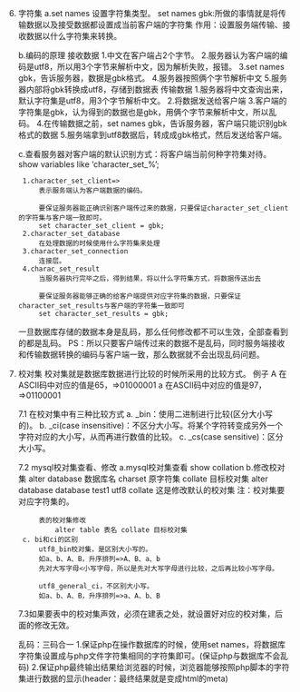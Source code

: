 6. 字符集
	a.set names 
		设置字符集类型。
		set names gbk:所做的事情就是将传输数据以及接受数据都设置成当前客户端的字符集
		作用：设置服务端传输、接收数据以什么字符集来转换。

	b.编码的原理
		接收数据
			1.中文在客户端占2个字节。
			2.服务器认为客户端的编码是utf8，所以用3个字节来解析中文，因为解析失败，报错。
			3.set names gbk，告诉服务器，数据是gbk格式。
			4.服务器按照俩个字节解析中文
			5.服务器内部将gbk转换成utf8，存储到数据表
		传输数据
			1.服务器将中文查询出来，默认字符集是utf8，用3个字节解析中文。
			2.将数据发送给客户端
			3.客户端的字符集是gbk，认为得到的数据也是gbk，用俩个字节来解析中文，所以乱码。
			4.在传输数据之前，set names gbk，告诉服务器，客户端只能识别gbk格式的数据
			5.服务端拿到utf8数据后，转成成gbk格式，然后发送给客户端。


	c.查看服务器对客户端的默认识别方式：将客户端当前何种字符集对待。
		show variables like ‘character_set_%’;
		
		1.character_set_client=>
			表示服务端认为客户端数据的编码。

			要保证服务器能正确识别客户端传过来的数据，只要保证character_set_client的字符集与客户端一致即可。
			set character_set_client = gbk;
		2.character_set_database
			在处理数据的时候使用什么字符集来处理
		3.character_set_connection
			连接层。
		4.charac_set_result
			当服务器执行完毕之后，得到结果，将以什么字符集方式，将数据传送出去
			
			要保证服务器能够正确的给客户端提供对应字符集的数据，只要保证character_set_results与客户端的字符集一致即可
			set character_set_results = gbk;

	一旦数据库存储的数据本身是乱码，那么任何修改都不可以生效，全部查看到的都是乱码。
	PS：所以只要客户端传过来的数据不是乱码，同时服务端接收和传输数据转换的编码与客户端一致，那么数据就不会出现乱码问题。

7. 校对集
	校对集就是数据库数据进行比较的时候所采用的比较方式。
	例子
	A 在ASCII码中对应的值是65，=>01000001
	a 在ASCII码中对应的值是97，=>01100001

	7.1 在校对集中有三种比较方式
		a. _bin：使用二进制进行比较(区分大小写的)。
		b. _ci(case insensitive)：不区分大小写。将某个字符转变成另外一个字符对应的大小写，从而再进行数值的比较。
		c. _cs(case sensitive)：区分大小写。
	
	7.2 mysql校对集查看、修改
		a.mysql校对集查看
			show collation
		b.修改校对集
			alter database 数据库名 charset 原字符集 collate 目标校对集
			alter database database test1 utf8 collate 
			这是修改默认的校对集
			注：校对集要对应字符集的。
			
			表的校对集修改
				alter table 表名 collate 目标校对集
		c. bi和ci的区别
			utf8_bin校对集，是区别大小写的。
			如a、b、A、B，升序排列=>A、B、a、b
			先对大写字母<小写字母，所以是先对大写字母进行比较，之后再比较小写字母。

			utf8_general_ci，不区别大小写。
			如a、b、A、B，升序排列=>a、A、b、B
	7.3如果要表中的校对集声效，必须在建表之处，就设置好对应的校对集，后面的修改无效。

	乱码：三码合一
	1.保证php在操作数据库的时候，使用set names，将数据库字符集设置成与php文件字符集相同的字符集即可。(保证php与数据库不会乱码)
	2.保证php最终输出结果给浏览器的时候，浏览器能够按照php脚本的字符集进行数据的显示(header：最终结果就是变成html的meta)
		
